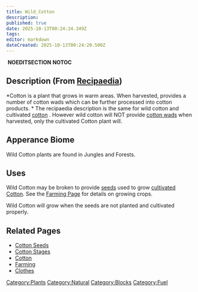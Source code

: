 ```yaml
---
title: Wild_Cotton
description: 
published: true
date: 2025-10-13T00:24:24.349Z
tags: 
editor: markdown
dateCreated: 2025-10-13T00:24:20.500Z
---
```


 __NOEDITSECTION__ __NOTOC__

## Description (From [Recipaedia](http://survivalcraftgame.wikia.com/wiki/Recipaedia))

*Cotton is a plant that grows in warm areas. When harvested, provides a
number of cotton wads which can be further processed into cotton
products. * The recipaedia description is the same for wild cotton and
cultivated [cotton](cotton "wikilink") . However wild cotton will NOT
provide [cotton wads](Cotton_Wad "wikilink") when harvested, only the
cultivated Cotton plant will. 

## Apperance Biome

Wild Cotton plants are found in Jungles and Forests. 

## Uses

Wild Cotton may be broken to provide [seeds](Recipaedia/Plants/Cotton_Seeds.md "wikilink")
used to grow [cultivated Cotton](Recipaedia/Plants/Cotton.md "wikilink"). See the [Farming
Page](Farming "wikilink") for details on growing crops. 

Wild Cotton will grow when the seeds are not planted and cultivated
properly. 

## Related Pages 

  - [Cotton Seeds](Recipaedia/Plants/Cotton_Seeds.md "wikilink")
  - [Cotton Stages](Cotton_Stages "wikilink")
  - [Cotton](Recipaedia/Plants/Cotton.md "wikilink")
  - [Farming](Farming "wikilink")
  - [Clothes](Clothing "wikilink")

[Category:Plants](Category:Plants "wikilink")
[Category:Natural](Category:Natural "wikilink")
[Category:Blocks](Category:Blocks "wikilink")
[Category:Fuel](Category:Fuel "wikilink")